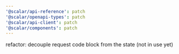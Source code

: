 ```yaml
---
'@scalar/api-reference': patch
'@scalar/openapi-types': patch
'@scalar/api-client': patch
'@scalar/components': patch
---
```


refactor: decouple request code block from the state (not in use yet)
